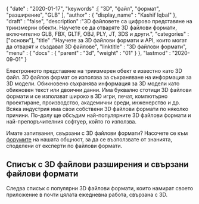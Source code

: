{
  "date" : "2020-01-17",
  "keywords" :[ "3D", "файл", "формат", "разширение", "GLB" ],
  "author" : {
    "display_name" : "Kashif Iqbal"
},
  "draft" : "false",
  "description" :"3D файловете са цифрово представяне на триизмерни обекти. Научете се да отваряте 3D файлови формати, включително GLB, FBX, GLTF, OBJ, PLY, JT, 3DS и други.",
  "categories" :["основи"],
  "title" :"Научете за 3D файлови формати и API, които могат да отварят и създават 3D файлове",
  "linktitle" : "3D файлови формати",
  "menu" : {
    "docs" : {
      "parent" : "3d",
      "weight" : "01"
}
},
  "lastmod" : "2020-09-01"
}

Електронното представяне на триизмерен обект е известно като 3D файл. 3D файлов формат се използва за съхраняване на информация за 3D модели. Обикновено съхранява информация за 3D модели като обикновен текст или двоични данни. Има буквално стотици 3D файлови формати и се използват широко в 3D игри, печат, компютърно проектиране, производство, академични среди, инженерство и др. Всяка индустрия има свои собствени 3D файлови формати по няколко причини. По-долу ще обсъдим най-популярните 3D файлови формати и най-препоръчителния софтуер, който го използва.

Имате запитвания, свързани с 3D файлови формати? Насочете се към [форумите](https://forum.fileformat.com/c/3d/11) на нашата общност, за да се възползвате от знанията, споделени от експерти по файлови формати.

## Списък с 3D файлови разширения и свързани файлови формати

Следва списък с популярни 3D файлови формати, които намират своето приложение в почти цялата ежедневна работа, свързана с 3D.

